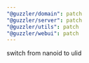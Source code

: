 ```yaml
---
"@guzzler/domain": patch
"@guzzler/server": patch
"@guzzler/utils": patch
"@guzzler/webui": patch
---
```


switch from nanoid to ulid
